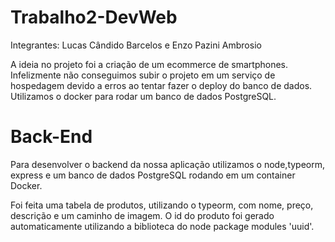 # Trabalho2-DevWeb
Integrantes: Lucas Cândido Barcelos e Enzo Pazini Ambrosio

A ideia no projeto foi a criação de um ecommerce de smartphones. Infelizmente não conseguimos subir o projeto em um serviço de hospedagem devido a erros ao tentar fazer o deploy do banco de dados. Utilizamos o docker para rodar um banco de dados PostgreSQL.
# Back-End
Para desenvolver o backend da nossa aplicação utilizamos o node,typeorm, express e um banco de dados PostgreSQL rodando em um container Docker.

Foi feita uma tabela de produtos, utilizando o typeorm, com nome, preço, descrição e um caminho de imagem. O id do produto foi gerado automaticamente utilizando a biblioteca do node package modules 'uuid'.

